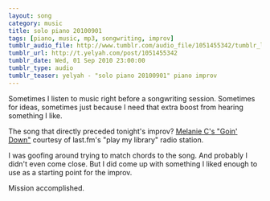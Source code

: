 ```yaml
---
layout: song
category: music
title: solo piano 20100901
tags: [piano, music, mp3, songwriting, improv]
tumblr_audio_file: http://www.tumblr.com/audio_file/1051455342/tumblr_l83pt3Dltu1qzo4ep
tumblr_url: http://t.yelyah.com/post/1051455342
tumblr_date: Wed, 01 Sep 2010 23:00:00
tumblr_type: audio
tumblr_teaser: yelyah - "solo piano 20100901" piano improv
---
```

Sometimes I listen to music right before a songwriting session. Sometimes for ideas, sometimes just because I need that extra boost from hearing something I like.

The song that directly preceded tonight's improv? [Melanie C's "Goin' Down"](http://rd.io/x/QJRCK2TQTw) courtesy of last.fm's "play my library" radio station.

I was goofing around trying to match chords to the song. And probably I didn't even come close. But I did come up with something I liked enough to use as a starting point for the improv.

Mission accomplished.
